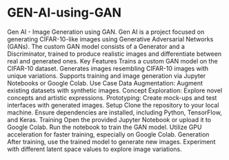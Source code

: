 # GEN-AI-using-GAN

Gen AI - Image Generation using GAN.
Gen AI is a project focused on generating CIFAR-10-like images using Generative Adversarial Networks (GANs). The custom GAN model consists of a Generator and a Discriminator, trained to produce realistic images and differentiate between real and generated ones.
Key Features
Trains a custom GAN model on the CIFAR-10 dataset.
Generates images resembling CIFAR-10 images with unique variations.
Supports training and image generation via Jupyter Notebooks or Google Colab.
Use Case
Data Augmentation: Augment existing datasets with synthetic images.
Concept Exploration: Explore novel concepts and artistic expressions.
Prototyping: Create mock-ups and test interfaces with generated images.
Setup
Clone the repository to your local machine.
Ensure dependencies are installed, including Python, TensorFlow, and Keras.
Training
Open the provided Jupyter Notebook or upload it to Google Colab.
Run the notebook to train the GAN model.
Utilize GPU acceleration for faster training, especially on Google Colab.
Generation
After training, use the trained model to generate new images.
Experiment with different latent space values to explore image variations.
